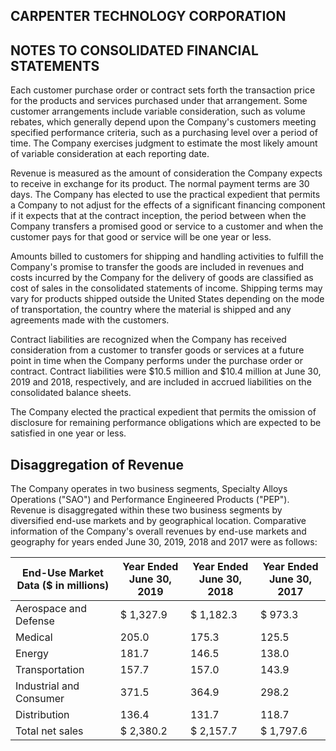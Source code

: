 ## CARPENTER TECHNOLOGY CORPORATION

## NOTES TO CONSOLIDATED FINANCIAL STATEMENTS

Each customer purchase order or contract sets forth the transaction price for the products and services purchased under that arrangement. Some customer arrangements include variable consideration, such as volume rebates, which generally depend upon the Company's customers meeting specified performance criteria, such as a purchasing level over a period of time. The Company exercises judgment to estimate the most likely amount of variable consideration at each reporting date.

Revenue is measured as the amount of consideration the Company expects to receive in exchange for its product. The normal payment terms are 30 days. The Company has elected to use the practical expedient that permits a Company to not adjust for the effects of a significant financing component if it expects that at the contract inception, the period between when the Company transfers a promised good or service to a customer and when the customer pays for that good or service will be one year or less.

Amounts billed to customers for shipping and handling activities to fulfill the Company's promise to transfer the goods are included in revenues and costs incurred by the Company for the delivery of goods are classified as cost of sales in the consolidated statements of income. Shipping terms may vary for products shipped outside the United States depending on the mode of transportation, the country where the material is shipped and any agreements made with the customers.

Contract liabilities are recognized when the Company has received consideration from a customer to transfer goods or services at a future point in time when the Company performs under the purchase order or contract. Contract liabilities were $10.5 million and $10.4 million at June 30, 2019 and 2018, respectively, and are included in accrued liabilities on the consolidated balance sheets.

The Company elected the practical expedient that permits the omission of disclosure for remaining performance obligations which are expected to be satisfied in one year or less.

## Disaggregation of Revenue

The Company operates in two business segments, Specialty Alloys Operations ("SAO") and Performance Engineered Products ("PEP"). Revenue is disaggregated within these two business segments by diversified end-use markets and by geographical location. Comparative information of the Company's overall revenues by end-use markets and geography for years ended June 30, 2019, 2018 and 2017 were as follows:

| End-Use Market Data ($ in millions)   | Year Ended June 30, 2019   | Year Ended June 30, 2018   | Year Ended June 30, 2017   |
|---------------------------------------|----------------------------|----------------------------|----------------------------|
| Aerospace and Defense                 | $ 1,327.9                  | $ 1,182.3                  | $ 973.3                    |
| Medical                               | 205.0                      | 175.3                      | 125.5                      |
| Energy                                | 181.7                      | 146.5                      | 138.0                      |
| Transportation                        | 157.7                      | 157.0                      | 143.9                      |
| Industrial and Consumer               | 371.5                      | 364.9                      | 298.2                      |
| Distribution                          | 136.4                      | 131.7                      | 118.7                      |
| Total net sales                       | $ 2,380.2                  | $ 2,157.7                  | $ 1,797.6                  |